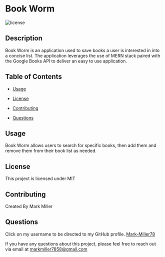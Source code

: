 # Book Worm

![license](https://img.shields.io/badge/License-MIT-blue)

## Description

Book Worm is an application used to save books a user is interested in into a concise list. The application leverages the use of MERN stack paired with the Google Books API to deliver an easy to use application.


## Table of Contents   
    
* [Usage](#Usage)

* [License](#License)
* [Contributing](#Contributing)
* [Questions](#Questions)



## Usage

Book Worm allows users to search for specific books, then add them and remove them from their book list as needed.

## License

This project is licensed under MIT


## Contributing

Created By Mark Miller
    



## Questions 

Click on my username to be directed to my GitHub profile. [Mark-Miller78](https://github.com/Mark-Miller78)
    
If you have any questions about this project, please feel free to reach out via email at markmiller7858@gmail.com
